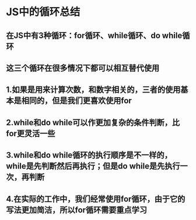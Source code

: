 # JS中的循环总结

## 在JS中有3种循环：for循环、while循环、do while循环

## 这三个循环在很多情况下都可以相互替代使用

## 1.如果是用来计算次数，和数字相关的，三者的使用基本是相同的，但是我们更喜欢使用for

## 2.while和do while可以作更加复杂的条件判断，比for更灵活一些

## 3.while和do while循环的执行顺序是不一样的，while是先判断然后再执行；但是do while是先执行一次，再判断

## 4.在实际的工作中，我们经常使用for循环，由于它的写法更加简洁，所以for循环需要重点学习



